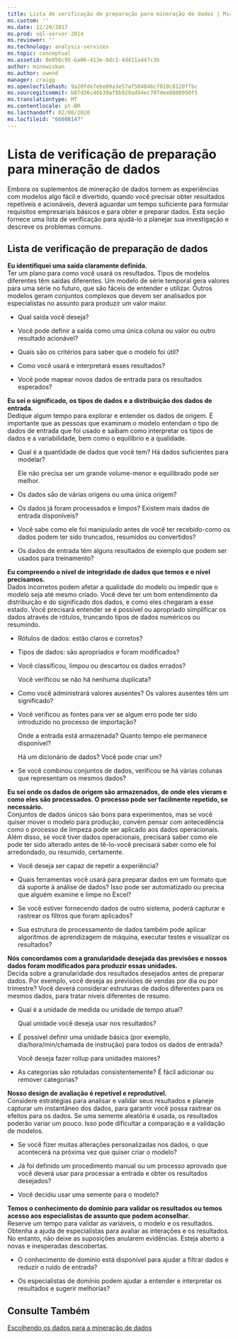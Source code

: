 ```yaml
---
title: Lista de verificação de preparação para mineração de dados | Microsoft Docs
ms.custom: ''
ms.date: 12/29/2017
ms.prod: sql-server-2014
ms.reviewer: ''
ms.technology: analysis-services
ms.topic: conceptual
ms.assetid: 0e056c95-ba06-413e-8dc1-4d411a447c3b
author: minewiskan
ms.author: owend
manager: craigg
ms.openlocfilehash: 9a20fde7ebe09a3e57af504846cf010c8120ffbc
ms.sourcegitcommit: b87d36c46b39af8b929ad94ec707dee8800950f5
ms.translationtype: MT
ms.contentlocale: pt-BR
ms.lasthandoff: 02/08/2020
ms.locfileid: "66088147"
---
```

# <a name="checklist-of-preparation-for-data-mining"></a>Lista de verificação de preparação para mineração de dados
  Embora os suplementos de mineração de dados tornem as experiências com modelos algo fácil e divertido, quando você precisar obter resultados repetíveis e acionáveis, deverá aguardar um tempo suficiente para formular requisitos empresariais básicos e para obter e preparar dados. Esta seção fornece uma lista de verificação para ajudá-lo a planejar sua investigação e descreve os problemas comuns.  
  
## <a name="checklist-of-data-preparation"></a>Lista de verificação de preparação de dados  
 **Eu identifiquei uma saída claramente definida.**  
 Ter um plano para como você usará os resultados. Tipos de modelos diferentes têm saídas diferentes. Um modelo de série temporal gera valores para uma série no futuro, que são fáceis de entender e utilizar. Outros modelos geram conjuntos complexos que devem ser analisados por especialistas no assunto para produzir um valor maior.  
  
-   Qual saída você deseja?  
  
-   Você pode definir a saída como uma única coluna ou valor ou outro resultado acionável?  
  
-   Quais são os critérios para saber que o modelo foi útil?  
  
-   Como você usará e interpretará esses resultados?  
  
-   Você pode mapear novos dados de entrada para os resultados esperados?  
  
 **Eu sei o significado, os tipos de dados e a distribuição dos dados de entrada.**  
 Dedique algum tempo para explorar e entender os dados de origem. É importante que as pessoas que examinam o modelo entendam o tipo de dados de entrada que foi usado e saibam como interpretar os tipos de dados e a variabilidade, bem como o equilíbrio e a qualidade.  
  
-   Qual é a quantidade de dados que você tem? Há dados suficientes para modelar?  
  
     Ele não precisa ser um grande volume-menor e equilibrado pode ser melhor.  
  
-   Os dados são de várias origens ou uma única origem?  
  
-   Os dados já foram processados e limpos? Existem mais dados de entrada disponíveis?  
  
-   Você sabe como ele foi manipulado antes de você ter recebido-como os dados podem ter sido truncados, resumidos ou convertidos?  
  
-   Os dados de entrada têm alguns resultados de exemplo que podem ser usados para treinamento?  
  
 **Eu compreendo o nível de integridade de dados que temos e o nível precisamos.**  
 Dados incorretos podem afetar a qualidade do modelo ou impedir que o modelo seja até mesmo criado. Você deve ter um bom entendimento da distribuição e do significado dos dados, e como eles chegaram a esse estado. Você precisará entender se é possível ou apropriado simplificar os dados através de rótulos, truncando tipos de dados numéricos ou resumindo.  
  
-   Rótulos de dados: estão claros e corretos?  
  
-   Tipos de dados: são apropriados e foram modificados?  
  
-   Você classificou, limpou ou descartou os dados errados?  
  
     Você verificou se não há nenhuma duplicata?  
  
-   Como você administrará valores ausentes? Os valores ausentes têm um significado?  
  
-   Você verificou as fontes para ver se algum erro pode ter sido introduzido no processo de importação?  
  
     Onde a entrada está armazenada? Quanto tempo ele permanece disponível?  
  
     Há um dicionário de dados? Você pode criar um?  
  
-   Se você combinou conjuntos de dados, verificou se há várias colunas que representam os mesmos dados?  
  
 **Eu sei onde os dados de origem são armazenados, de onde eles vieram e como eles são processados. O processo pode ser facilmente repetido, se necessário.**  
 Conjuntos de dados únicos são bons para experimentos, mas se você quiser mover o modelo para produção, convém pensar com antecedência como o processo de limpeza pode ser aplicado aos dados operacionais. Além disso, se você tiver dados operacionais, precisará saber como ele pode ter sido alterado antes de tê-lo-você precisará saber como ele foi arredondado, ou resumido, certamente.  
  
-   Você deseja ser capaz de repetir a experiência?  
  
-   Quais ferramentas você usará para preparar dados em um formato que dá suporte à análise de dados? Isso pode ser automatizado ou precisa que alguém examine e limpe no Excel?  
  
-   Se você estiver fornecendo dados de outro sistema, poderá capturar e rastrear os filtros que foram aplicados?  
  
-   Sua estrutura de processamento de dados também pode aplicar algoritmos de aprendizagem de máquina, executar testes e visualizar os resultados?  
  
 **Nós concordamos com a granularidade desejada das previsões e nossos dados foram modificados para produzir essas unidades.**  
 Decida sobre a granularidade dos resultados desejados antes de preparar dados. Por exemplo, você deseja as previsões de vendas por dia ou por trimestre? Você deverá considerar estruturas de dados diferentes para os mesmos dados, para tratar níveis diferentes de resumo.  
  
-   Qual é a unidade de medida ou unidade de tempo atual?  
  
     Qual unidade você deseja usar nos resultados?  
  
-   É possível definir uma unidade básica (por exemplo, dia/hora/min/chamada de instrução) para todos os dados de entrada?  
  
     Você deseja fazer rollup para unidades maiores?  
  
-   As categorias são rotuladas consistentemente? É fácil adicionar ou remover categorias?  
  
 **Nosso design de avaliação é repetível e reprodutível.**  
 Considere estratégias para analisar e validar seus resultados e planeje capturar um instantâneo dos dados, para garantir você possa rastrear os efeitos para os dados. Se uma semente aleatória é usada, os resultados poderão variar um pouco. Isso pode dificultar a comparação e a validação de modelos.  
  
-   Se você fizer muitas alterações personalizadas nos dados, o que acontecerá na próxima vez que quiser criar o modelo?  
  
-   Já foi definido um procedimento manual ou um processo aprovado que você deverá usar para processar a entrada e obter os resultados desejados?  
  
-   Você decidiu usar uma semente para o modelo?  
  
 **Temos o conhecimento do domínio para validar os resultados ou temos acesso aos especialistas de assunto que podem aconselhar.**  
 Reserve um tempo para validar as variáveis, o modelo e os resultados. Obtenha a ajuda de especialistas para avaliar as interações e os resultados. No entanto, não deixe as suposições anularem evidências. Esteja aberto a novas e inesperadas descobertas.  
  
-   O conhecimento de domínio está disponível para ajudar a filtrar dados e reduzir o ruído de entrada?  
  
-   Os especialistas de domínio podem ajudar a entender e interpretar os resultados e sugerir melhorias?  
  
## <a name="see-also"></a>Consulte Também  
 [Escolhendo os dados para a mineração de dados](choosing-data-for-data-mining.md)  
  
  
